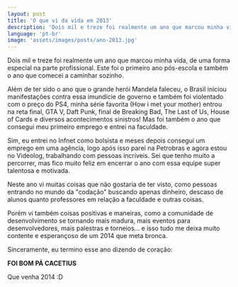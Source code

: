 ```yaml
---
layout: post
title: 'O que vi da vida em 2013'
description: 'Dois mil e treze foi realmente um ano que marcou minha vida, de uma forma especial na parte profissional...'
language: 'pt-br'
image: 'assets/images/posts/ano-2013.jpg'
---
```


Dois mil e treze foi realmente um ano que marcou minha vida, de uma forma especial na parte profissional. Este foi o primeiro ano pós-escola e também o ano que comecei a caminhar sozinho.

<!-- more -->

Além de ter sido o ano que o grande herói Mandela faleceu, o Brasil iniciou manifestações contra essa imundície de governo e também foi violentado com o preço do PS4, minha série favorita (How i met your mother) entrou na reta final, GTA V, Daft Punk, final de Breaking Bad, The Last of Us, House of Cards e diversos acontecimentos sinistros! Mas foi também o ano que consegui meu primeiro emprego e entrei na faculdade.

Sim, eu entrei no Infnet como bolsista e meses depois consegui um emprego em uma agência, logo após isso parei na Petrobras e agora estou no Videolog, trabalhando com pessoas incríveis. Sei que tenho muito a percorrer, mas fico muito feliz em encerrar o ano com essa equipe super talentosa e motivada.

Neste ano vi muitas coisas que não gostaria de ter visto, como pessoas entrando no mundo da "codação" buscando apenas dinheiro, descaso de alunos quanto professores em relação a faculdade e outras coisas.

Porém vi também coisas positivas e maneiras, como a comunidade de desenvolvimento se tornando mais madura, mais eventos para desenvolvedores, mais palestras e torneios... e isso tudo me deixa muito contente e esperançoso de um 2014 que meta bronca.

Sinceramente, eu termino esse ano dizendo de coração:

**FOI BOM PÁ CACETIUS**

Que venha 2014 :D
